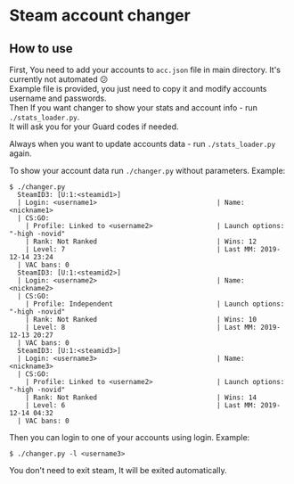 # Steam account changer

## How to use

First, You need to add your accounts to `acc.json` file in main directory. It's currently not automated :confused:  
Example file is provided, you just need to copy it and modify accounts username and passwords.  
Then If you want changer to show your stats and account info - run `./stats_loader.py`.  
It will ask you for your Guard codes if needed.  

Always when you want to update accounts data - run `./stats_loader.py` again.

To show your account data run `./changer.py` without parameters.
Example:
```
$ ./changer.py 
  SteamID3: [U:1:<steamid1>]
  | Login: <username1>                              | Name: <nickname1>
  | CS:GO:
    | Profile: Linked to <username2>                | Launch options: "-high -novid"
    | Rank: Not Ranked                              | Wins: 12
    | Level: 7                                      | Last MM: 2019-12-14 23:24
  | VAC bans: 0                                   
  SteamID3: [U:1:<steamid2>]
  | Login: <username2>                              | Name: <nickname2>
  | CS:GO:
    | Profile: Independent                          | Launch options: "-high -novid"
    | Rank: Not Ranked                              | Wins: 10
    | Level: 8                                      | Last MM: 2019-12-13 20:27
  | VAC bans: 0                                   
  SteamID3: [U:1:<steamid3>]
  | Login: <username3>                              | Name: <nickname3>
  | CS:GO:
    | Profile: Linked to <username2>                | Launch options: "-high -novid"
    | Rank: Not Ranked                              | Wins: 14
    | Level: 6                                      | Last MM: 2019-12-14 04:32
  | VAC bans: 0                                   
```

Then you can login to one of your accounts using login.
Example:
```
$ ./changer.py -l <username3>
```
You don't need to exit steam, It will be exited automatically.
